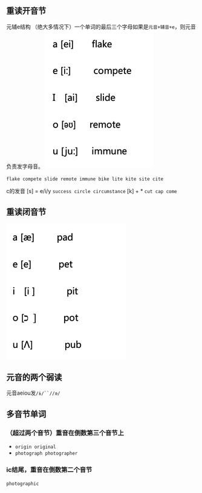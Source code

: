 ## 重读开音节
元辅e结构
（绝大多情况下）一个单词的最后三个字母如果是`元音+辅音+e`，则元音负责发字母音。
![](../../assets/Pasted%20image%2020250102171151.png)

`flake compete slide remote immune bike lite kite site cite`

c的发音
[s] = e/i/y
`success circle circumstance`
[k] + *
`cut cap come`

## 重读闭音节
![](../../assets/Pasted%20image%2020250102171209.png)

## 元音的两个弱读
元音aeiou发`/ɨ/``//ə/`

## 多音节单词
### （超过两个音节）重音在倒数第三个音节上
- `origin original`
- `photograph photographer`
### ic结尾，重音在倒数第二个音节
`photographic`
